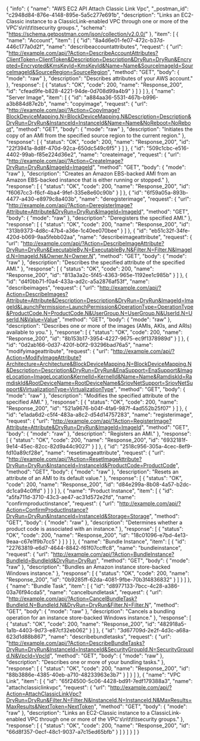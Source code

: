 {
  "info": {
    "name": "AWS EC2 API Attach Classic Link Vpc",
    "_postman_id": "c2948d84-876e-4148-895e-5a5c277e691b",
    "description": "Links an EC2-Classic instance to a ClassicLink-enabled VPC through one or more of the VPC's\n\t\t\tsecurity groups.",
    "schema": "https://schema.getpostman.com/json/collection/v2.0.0/"
  },
  "item": [
    {
      "name": "Account",
      "item": [
        {
          "id": "8a4d6e01-fe07-472c-b37d-446c177a0d2f",
          "name": "describeaccountattributes",
          "request": {
            "url": "http://example.com/api/?Action=DescribeAccountAttributes?ClientToken=ClientToken&Description=Description&DryRun=DryRun&Encrypted=Encrypted&KmsKeyId=KmsKeyId&Name=Name&SourceImageId=SourceImageId&SourceRegion=SourceRegion",
            "method": "GET",
            "body": {
              "mode": "raw"
            },
            "description": "Describes attributes of your AWS account."
          },
          "response": [
            {
              "status": "OK",
              "code": 200,
              "name": "Response_200",
              "id": "cfead9fe-b828-4221-94de-0d708d99a4b9"
            }
          ]
        }
      ]
    },
    {
      "name": "Server Image",
      "item": [
        {
          "id": "a884aa36-5531-467b-b996-a3b884d87e2b",
          "name": "copyimage",
          "request": {
            "url": "http://example.com/api/?Action=CopyImage?BlockDeviceMapping.N=BlockDeviceMapping.N&Description=Description&DryRun=DryRun&InstanceId=InstanceId&Name=Name&NoReboot=NoReboot",
            "method": "GET",
            "body": {
              "mode": "raw"
            },
            "description": "Initiates the copy of an AMI from the specified source region to the current region."
          },
          "response": [
            {
              "status": "OK",
              "code": 200,
              "name": "Response_200",
              "id": "22f3941a-8d8f-470d-92ca-650dc549c6f5"
            }
          ]
        },
        {
          "id": "509c1cbc-e516-4402-99ab-f85e224d36e2",
          "name": "createimage",
          "request": {
            "url": "http://example.com/api/?Action=CreateImage?DryRun=DryRun&ImageId=ImageId",
            "method": "GET",
            "body": {
              "mode": "raw"
            },
            "description": "Creates an Amazon EBS-backed AMI from an Amazon EBS-backed instance that is either running or stopped."
          },
          "response": [
            {
              "status": "OK",
              "code": 200,
              "name": "Response_200",
              "id": "f6067cc3-f6cf-4ba4-9fef-335e8e60c90b"
            }
          ]
        },
        {
          "id": "6f59a05a-893b-4477-a430-e8979c8a403b",
          "name": "deregisterimage",
          "request": {
            "url": "http://example.com/api/?Action=DeregisterImage?Attribute=Attribute&DryRun=DryRun&ImageId=ImageId",
            "method": "GET",
            "body": {
              "mode": "raw"
            },
            "description": "Deregisters the specified AMI."
          },
          "response": [
            {
              "status": "OK",
              "code": 200,
              "name": "Response_200",
              "id": "313b9373-4d8c-47b4-a36e-1c40ee070bee"
            }
          ]
        },
        {
          "id": "eb51c32f-34fe-420d-b069-9aa5febb02aa",
          "name": "describeimageattribute",
          "request": {
            "url": "http://example.com/api/?Action=DescribeImageAttribute?DryRun=DryRun&ExecutableBy.N=ExecutableBy.N&Filter.N=Filter.N&ImageId.N=ImageId.N&Owner.N=Owner.N",
            "method": "GET",
            "body": {
              "mode": "raw"
            },
            "description": "Describes the specified attribute of the specified AMI."
          },
          "response": [
            {
              "status": "OK",
              "code": 200,
              "name": "Response_200",
              "id": "813a3a2c-5f45-4363-965e-1192ee1c985b"
            }
          ]
        },
        {
          "id": "d4f0bb71-f0a4-433a-ad2c-a5a2876af53f",
          "name": "describeimages",
          "request": {
            "url": "http://example.com/api/?Action=DescribeImages?Attribute=Attribute&Description=Description&DryRun=DryRun&ImageId=ImageId&LaunchPermission=LaunchPermission&OperationType=OperationType&ProductCode.N=ProductCode.N&UserGroup.N=UserGroup.N&UserId.N=UserId.N&Value=Value",
            "method": "GET",
            "body": {
              "mode": "raw"
            },
            "description": "Describes one or more of the images (AMIs, AKIs, and ARIs) available to you."
          },
          "response": [
            {
              "status": "OK",
              "code": 200,
              "name": "Response_200",
              "id": "8b153b17-3954-4227-9675-ec9f1378989d"
            }
          ]
        },
        {
          "id": "0d2ab166-0d37-420f-b0f2-93296bad76a5",
          "name": "modifyimageattribute",
          "request": {
            "url": "http://example.com/api/?Action=ModifyImageAttribute?Architecture=Architecture&BlockDeviceMapping.N=BlockDeviceMapping.N&Description=Description&DryRun=DryRun&EnaSupport=EnaSupport&ImageLocation=ImageLocation&KernelId=KernelId&Name=Name&RamdiskId=RamdiskId&RootDeviceName=RootDeviceName&SriovNetSupport=SriovNetSupport&VirtualizationType=VirtualizationType",
            "method": "GET",
            "body": {
              "mode": "raw"
            },
            "description": "Modifies the specified attribute of the specified AMI."
          },
          "response": [
            {
              "status": "OK",
              "code": 200,
              "name": "Response_200",
              "id": "521a9676-b04f-4fa6-987f-4ad552b25f07"
            }
          ]
        },
        {
          "id": "e1ada6d2-c5f4-483a-a8c2-d54d14757283",
          "name": "registerimage",
          "request": {
            "url": "http://example.com/api/?Action=RegisterImage?Attribute=Attribute&DryRun=DryRun&ImageId=ImageId",
            "method": "GET",
            "body": {
              "mode": "raw"
            },
            "description": "Registers an AMI."
          },
          "response": [
            {
              "status": "OK",
              "code": 200,
              "name": "Response_200",
              "id": "6932181f-9e14-45ec-82cc-82d9a44c9027"
            }
          ]
        },
        {
          "id": "2518c956-305a-4cec-8ef9-fd10a89cf28e",
          "name": "resetimageattribute",
          "request": {
            "url": "http://example.com/api/?Action=ResetImageAttribute?DryRun=DryRun&InstanceId=InstanceId&ProductCode=ProductCode",
            "method": "GET",
            "body": {
              "mode": "raw"
            },
            "description": "Resets an attribute of an AMI to its default value."
          },
          "response": [
            {
              "status": "OK",
              "code": 200,
              "name": "Response_200",
              "id": "d84e299a-8b08-4a57-b2dc-dc1ca94c0ffd"
            }
          ]
        }
      ]
    },
    {
      "name": "Product Instance",
      "item": [
        {
          "id": "a5fa711d-3710-43c3-ae47-ac31d572e2fd",
          "name": "confirmproductinstance",
          "request": {
            "url": "http://example.com/api/?Action=ConfirmProductInstance?DryRun=DryRun&InstanceId=InstanceId&Storage=Storage",
            "method": "GET",
            "body": {
              "mode": "raw"
            },
            "description": "Determines whether a product code is associated with an instance."
          },
          "response": [
            {
              "status": "OK",
              "code": 200,
              "name": "Response_200",
              "id": "18c01096-e7bd-4e13-9eaa-c67e1f9b7cc5"
            }
          ]
        }
      ]
    },
    {
      "name": "Bundle Instance",
      "item": [
        {
          "id": "22763819-e6d7-4644-8842-f61f07ccffc8",
          "name": "bundleinstance",
          "request": {
            "url": "http://example.com/api/?Action=BundleInstance?BundleId=BundleId&DryRun=DryRun",
            "method": "GET",
            "body": {
              "mode": "raw"
            },
            "description": "Bundles an Amazon instance store-backed Windows instance."
          },
          "response": [
            {
              "status": "OK",
              "code": 200,
              "name": "Response_200",
              "id": "0b9285ff-62da-4081-9fbe-70b3f4836832"
            }
          ]
        }
      ]
    },
    {
      "name": "Bundle Task",
      "item": [
        {
          "id": "d8977133-7bcc-4c28-a386-03a76f94cda5",
          "name": "cancelbundletask",
          "request": {
            "url": "http://example.com/api/?Action=CancelBundleTask?BundleId.N=BundleId.N&DryRun=DryRun&Filter.N=Filter.N",
            "method": "GET",
            "body": {
              "mode": "raw"
            },
            "description": "Cancels a bundling operation for an instance store-backed Windows instance."
          },
          "response": [
            {
              "status": "OK",
              "code": 200,
              "name": "Response_200",
              "id": "482918a5-1a1b-4403-9d73-e87cf32eb062"
            }
          ]
        },
        {
          "id": "3d67709d-2e2f-4d3c-a68a-623d1d88b867",
          "name": "describebundletasks",
          "request": {
            "url": "http://example.com/api/?Action=DescribeBundleTasks?DryRun=DryRun&InstanceId=InstanceId&SecurityGroupId.N=SecurityGroupId.N&VpcId=VpcId",
            "method": "GET",
            "body": {
              "mode": "raw"
            },
            "description": "Describes one or more of your bundling tasks."
          },
          "response": [
            {
              "status": "OK",
              "code": 200,
              "name": "Response_200",
              "id": "88b3886e-4385-40eb-a710-48233963e3b7"
            }
          ]
        }
      ]
    },
    {
      "name": "VPC Link",
      "item": [
        {
          "id": "65f24500-5c06-4428-bd91-7edf179388a3",
          "name": "attachclassiclinkvpc",
          "request": {
            "url": "http://example.com/api/?Action=AttachClassicLinkVpc?DryRun=DryRun&Filter.N=Filter.N&InstanceId.N=InstanceId.N&MaxResults=MaxResults&NextToken=NextToken",
            "method": "GET",
            "body": {
              "mode": "raw"
            },
            "description": "Links an EC2-Classic instance to a ClassicLink-enabled VPC through one or more of the VPC's\n\t\t\tsecurity groups."
          },
          "response": [
            {
              "status": "OK",
              "code": 200,
              "name": "Response_200",
              "id": "66d8f357-0ecf-48c1-9037-a7c15ed65bfb"
            }
          ]
        }
      ]
    }
  ]
}